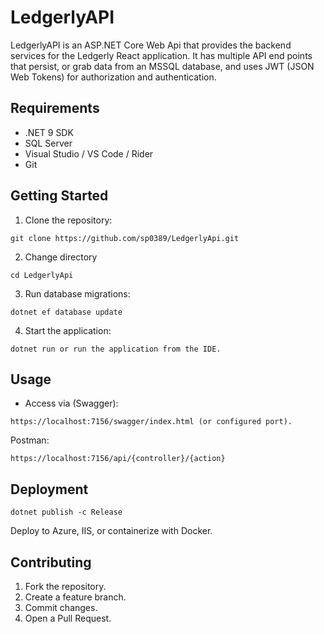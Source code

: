 # LedgerlyAPI

LedgerlyAPI is an ASP.NET Core Web Api that provides the backend services for the Ledgerly React application.
It has multiple API end points that persist, or grab data from an MSSQL database, and uses JWT (JSON Web Tokens) for authorization and authentication.

## Requirements
- .NET 9 SDK
- SQL Server
- Visual Studio / VS Code / Rider
- Git

## Getting Started
1. Clone the repository:
```
git clone https://github.com/sp0389/LedgerlyApi.git
```
2. Change directory
```
cd LedgerlyApi
```
3. Run database migrations:
```
dotnet ef database update
```
4. Start the application:
```
dotnet run or run the application from the IDE.
```
## Usage
- Access via (Swagger):
```
https://localhost:7156/swagger/index.html (or configured port).
```
Postman:
```
https://localhost:7156/api/{controller}/{action}
```
## Deployment
```
dotnet publish -c Release
```
Deploy to Azure, IIS, or containerize with Docker.

## Contributing
1. Fork the repository.
2. Create a feature branch.
3. Commit changes.
4. Open a Pull Request.

